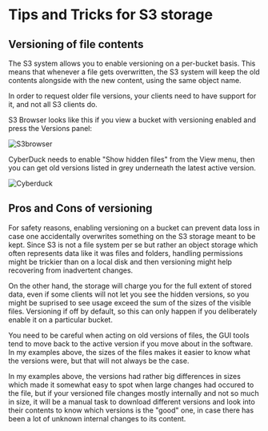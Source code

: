 Tips and Tricks for S3 storage
==============================

Versioning of file contents
---------------------------

The S3 system allows you to enable versioning on a per-bucket
basis. This means that whenever a file gets overwritten, the S3 system
will keep the old contents alongside with the new content, using
the same object name.

In order to request older file versions, your clients need to have
support for it, and not all S3 clients do. 

S3 Browser looks like this if you view a bucket with versioning
enabled and press the Versions panel:

![S3browser](/images/S3browser+versions.png)

CyberDuck needs to enable "Show hidden files" from the View menu, then
you can get old versions listed in grey underneath the latest active
version.

![Cyberduck](/images/cyberduck+versions.png)

Pros and Cons of versioning
---------------------------

For safety reasons, enabling versioning on a bucket can prevent data
loss in case one accidentally overwrites something on the S3 storage
meant to be kept. Since S3 is not a file system per se but rather an
object storage which often represents data like it was files and
folders, handling permissions might be trickier than on a local disk
and then versioning might help recovering from inadvertent changes.

On the other hand, the storage will charge you for the full extent of
stored data, even if some clients will not let you see the hidden
versions, so you might be suprised to see usage exceed the sum of the
sizes of the visible files. Versioning if off by default, so this can
only happen if you deliberately enable it on a particular bucket.

You need to be careful when acting on old versions of files, the GUI
tools tend to move back to the active version if you move about in the
software. In my examples above, the sizes of the files makes it easier
to know what the versions were, but that will not always be the case.

In my examples above, the versions had rather big differences in sizes
which made it somewhat easy to spot when large changes had occured to
the file, but if your versioned file changes mostly internally and
not so much in size, it will be a manual task to download different
versions and look into their contents to know which versions is the
"good" one, in case there has been a lot of unknown internal changes
to its content.
